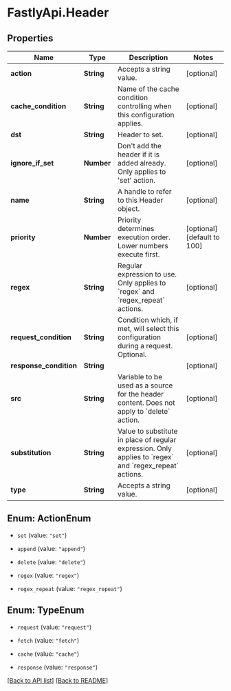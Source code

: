 # FastlyApi.Header

## Properties

Name | Type | Description | Notes
------------ | ------------- | ------------- | -------------
**action** | **String** | Accepts a string value. | [optional] 
**cache_condition** | **String** | Name of the cache condition controlling when this configuration applies. | [optional] 
**dst** | **String** | Header to set. | [optional] 
**ignore_if_set** | **Number** | Don&#39;t add the header if it is added already. Only applies to &#39;set&#39; action. | [optional] 
**name** | **String** | A handle to refer to this Header object. | [optional] 
**priority** | **Number** | Priority determines execution order. Lower numbers execute first. | [optional] [default to 100]
**regex** | **String** | Regular expression to use. Only applies to &#x60;regex&#x60; and &#x60;regex_repeat&#x60; actions. | [optional] 
**request_condition** | **String** | Condition which, if met, will select this configuration during a request. Optional. | [optional] 
**response_condition** | **String** |  | [optional] 
**src** | **String** | Variable to be used as a source for the header content. Does not apply to &#x60;delete&#x60; action. | [optional] 
**substitution** | **String** | Value to substitute in place of regular expression. Only applies to &#x60;regex&#x60; and &#x60;regex_repeat&#x60; actions. | [optional] 
**type** | **String** | Accepts a string value. | [optional] 



## Enum: ActionEnum


* `set` (value: `"set"`)

* `append` (value: `"append"`)

* `delete` (value: `"delete"`)

* `regex` (value: `"regex"`)

* `regex_repeat` (value: `"regex_repeat"`)





## Enum: TypeEnum


* `request` (value: `"request"`)

* `fetch` (value: `"fetch"`)

* `cache` (value: `"cache"`)

* `response` (value: `"response"`)





[[Back to API list]](../../README.md#endpoints) [[Back to README]](../../README.md)

